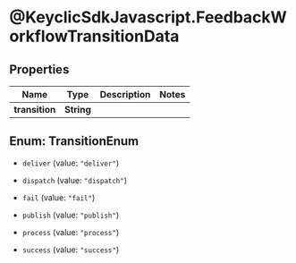 # @KeyclicSdkJavascript.FeedbackWorkflowTransitionData

## Properties
Name | Type | Description | Notes
------------ | ------------- | ------------- | -------------
**transition** | **String** |  | 


<a name="TransitionEnum"></a>
## Enum: TransitionEnum


* `deliver` (value: `"deliver"`)

* `dispatch` (value: `"dispatch"`)

* `fail` (value: `"fail"`)

* `publish` (value: `"publish"`)

* `process` (value: `"process"`)

* `success` (value: `"success"`)




